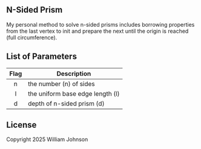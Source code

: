 ## N-Sided Prism

My personal method to solve n-sided prisms includes borrowing properties from the last vertex to init and prepare the next until the origin is reached (full circumference).

## List of Parameters

| Flag | Description                                                   |
|:----:|---------------------------------------------------------------|
| n    | the number (n) of sides                                       |
| l    | the uniform base edge length (l)                              |
| d    | depth of n-sided prism (d)                                    |

## License

Copyright 2025 William Johnson
